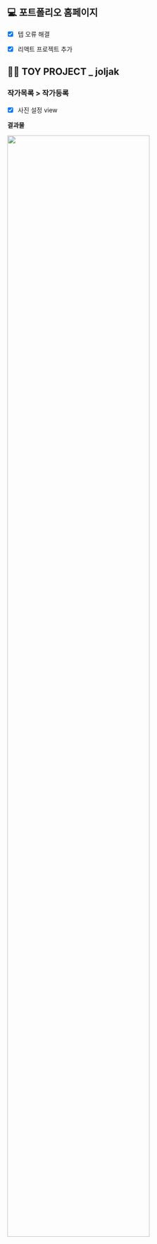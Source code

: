 ## 💻 포트폴리오 홈페이지
 - [x] 텝 오류 해결
 - [x] 리액트 프로젝트 추가



## 👩‍🎓 TOY PROJECT _ joljak

### 작가목록 > 작가등록
- [x] 사진 설정 view


**결과물**

<img src="https://github.com/gay0ung/TIL_note/blob/master/images/react-project_%EC%A1%B8%EC%9E%91/team-createauthor-setImg.jpg?raw=true"  width=80% />
